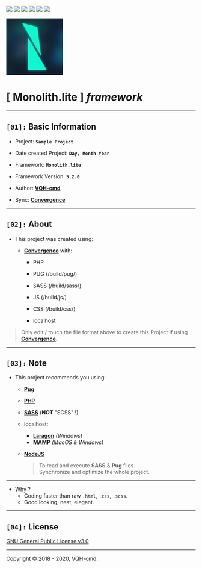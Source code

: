 ![](https://img.shields.io/github/v/release/VQH-cmd/Monolith.lite)
![](https://tokei.rs/b1/github/VQH-cmd/Monolith.lite?category=code)
![](https://tokei.rs/b1/github/VQH-cmd/Monolith.lite?category=files)
![](https://img.shields.io/github/languages/code-size/VQH-cmd/Monolith.lite)
![](https://img.shields.io/github/repo-size/VQH-cmd/Monolith.lite)
![](https://img.shields.io/github/downloads/VQH-cmd/Monolith.lite/total)

![Monolith.lite](logo.jpg)

# **[ Monolith.lite ]** *framework*
________________________________________________________________

## **`[01]:` Basic Information**

- Project: **`Sample Project`**

- Date created Project: **`Day, Month Year`**

- Framework: **`Monolith.lite`**

- Framework Version: **`5.2.0`**

- Author: [**VQH-cmd**](https://VQH-cmd.github.io)

- Sync: [**Convergence**](https://github.com/VQH-cmd/Convergence.encrypted)

________________________________________________________________

## **`[02]:` About**

+ This project was created using:

	+ [**Convergence**](https://github.com/VQH-cmd/Convergence.encrypted) with:

		- PHP

		- PUG (/build/pug/)

		- SASS (/build/sass/)

		- JS (/build/js/)

		- CSS (/build/css/)

		- localhost

> Only edit / touch the file format above to create this Project if using [**Convergence**](https://github.com/VQH-cmd/Convergence.encrypted).

________________________________________________________________

## **`[03]:` Note**

+ This project recommends you using:

	- [**Pug**](https://pugjs.org)

	- [**PHP**](https://www.php.net)

	- [**SASS**](https://sass-lang.com) (**NOT** "SCSS" !)

	+ localhost:
		- [**Laragon**](https://laragon.org) *(Windows)*
		- [**MAMP**](https://www.mamp.info) *(MacOS & Windows)*

	+ [**NodeJS**](https://nodejs.org)
		> To read and execute **SASS** & **Pug** files.<br>
		> Synchronize and optimize the whole project.

________________________________________________________________

+ Why ?
	- Coding faster than raw `.html`, `.css`, `.scss`.
	- Good looking, neat, elegant.

________________________________________________________________

## **`[04]:` License**

[GNU General Public License v3.0](https://github.com/VQH-cmd/Monolith.lite/blob/master/LICENSE)

________________________________________________________________

Copyright © 2018 - 2020, [VQH-cmd](https://VQH-cmd.github.io).